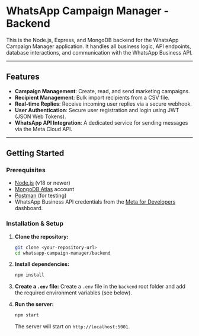 # WhatsApp Campaign Manager - Backend

This is the Node.js, Express, and MongoDB backend for the WhatsApp Campaign Manager application. It handles all business logic, API endpoints, database interactions, and communication with the WhatsApp Business API.

---

## Features

- **Campaign Management**: Create, read, and send marketing campaigns.
- **Recipient Management**: Bulk import recipients from a CSV file.
- **Real-time Replies**: Receive incoming user replies via a secure webhook.
- **User Authentication**: Secure user registration and login using JWT (JSON Web Tokens).
- **WhatsApp API Integration**: A dedicated service for sending messages via the Meta Cloud API.

---

## Getting Started

### Prerequisites

- [Node.js](https://nodejs.org/) (v18 or newer)
- [MongoDB Atlas](https://www.mongodb.com/cloud/atlas) account
- [Postman](https://www.postman.com/) (for testing)
- WhatsApp Business API credentials from the [Meta for Developers](https://developers.facebook.com/) dashboard.

### Installation & Setup

1.  **Clone the repository:**
    ```bash
    git clone <your-repository-url>
    cd whatsapp-campaign-manager/backend
    ```
2.  **Install dependencies:**
    ```bash
    npm install
    ```
3.  **Create a `.env` file:**
    Create a `.env` file in the `backend` root folder and add the required environment variables (see below).

4.  **Run the server:**
    ```bash
    npm start
    ```
    The server will start on `http://localhost:5001`.
